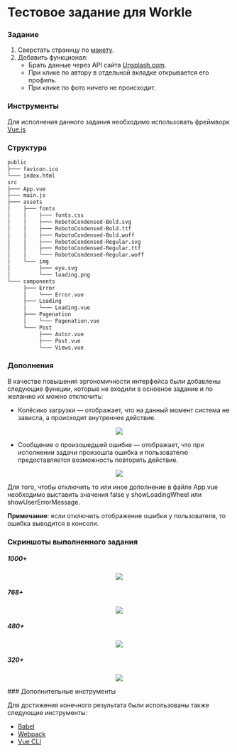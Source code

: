 # Тестовое задание для Workle

### Задание

1. Сверстать страницу по [макету](https://www.figma.com/file/TSike5vJs4oQSbAAh13oZ0/WTZ).
2. Добавить функционал: 
	- Брать данные через API сайта [Unsplash.com](api.unsplash.com).
	- При клике по автору в отдельной вкладке открывается его профиль.
	- При клике по фото ничего не происходит.

### Инструменты

Для исполнения данного задания необходимо использовать фреймворк [Vue.js](https://vuejs.org/)

### Структура

```bash
public
├─── favicon.ico
└─── index.html
src
├─── App.vue
├─── main.js
├─── assets
│    ├─── fonts
│    │    ├─── fonts.css
│    │    ├─── RobotoCondensed-Bold.svg
│    │    ├─── RobotoCondensed-Bold.ttf
│    │    ├─── RobotoCondensed-Bold.woff
│    │    ├─── RobotoCondensed-Regular.svg
│    │    ├─── RobotoCondensed-Regular.ttf
│    │    └─── RobotoCondensed-Regular.woff
│    └─── img
│         ├─── eye.svg
│         └─── loading.png
└─── components
     ├─── Error
     │    └─── Error.vue
     ├─── Loading
     │    └─── Loading.vue
     ├─── Pagenation
     │    └─── Pagenation.vue
     └─── Post
          ├─── Autor.vue
          ├─── Post.vue
          └─── Views.vue
```

### Дополнения

В качестве повышения эргономичности интерфейса были добавлены следующие функции, которые не входили в основное задание и по желанию их можно отключить:

- Колёсико загрузки — отображает, что на данный момент система не зависла, а происходит внутреннее действие.
<p align="center">
<img src="screenshots/loading.gif">
</p>

- Сообщение о произошедшей ошибке — отображает, что при исполнении задачи произошла ошибка и пользователю предоставляется возможность повторить действие.
<p align="center"> 
<img src="screenshots/error_message.png">
</p>

Для того, чтобы отключить то или иное дополнение в файле App.vue необходимо выставить значения false у showLoadingWheel или showUserErrorMessage.

**Примечание**: если отключить отображение ошибки у пользователя, то ошибка выводится в консоли.

### Скриншоты выполненного задания

##### 1000+
<p align="center"> 
	<img src="screenshots\pages\1000+.png">
</p>


##### 768+
<p align="center"> 
	<img src="screenshots\pages\768+.png">
</p>


##### 480+
<p align="center"> 
	<img src="screenshots\pages\480+.png">
</p>


##### 320+
<p align="center"> 
	<img src="screenshots\pages\320+.png">
</p>
### Дополнительные инструменты

Для достижения конечного результата были использованы также следующие инструменты:

- [Babel](https://babeljs.io/)
- [Webpack](https://webpack.js.org/)
- [Vue CLI](https://cli.vuejs.org/)